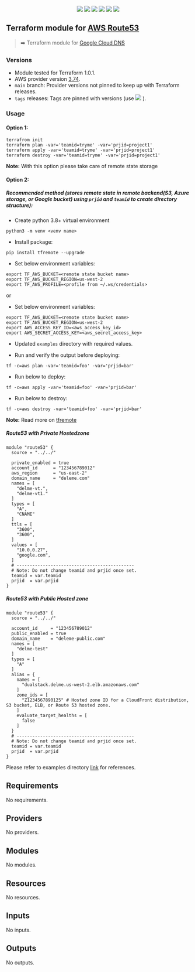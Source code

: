 <p align="center">
    <a href="https://github.com/tomarv2/terraform-aws-route53/actions/workflows/pre-commit.yml" alt="Pre commit">
        <img src="https://github.com/tomarv2/terraform-aws-route53/actions/workflows/pre-commit.yml/badge.svg?branch=main" /></a>
    <a href="https://www.apache.org/licenses/LICENSE-2.0" alt="license">
        <img src="https://img.shields.io/github/license/tomarv2/terraform-aws-route53" /></a>
    <a href="https://github.com/tomarv2/terraform-aws-route53/tags" alt="GitHub tag">
        <img src="https://img.shields.io/github/v/tag/tomarv2/terraform-aws-route53" /></a>
    <a href="https://github.com/tomarv2/terraform-aws-route53/pulse" alt="Activity">
        <img src="https://img.shields.io/github/commit-activity/m/tomarv2/terraform-aws-route53" /></a>
    <a href="https://stackoverflow.com/users/6679867/tomarv2" alt="Stack Exchange reputation">
        <img src="https://img.shields.io/stackexchange/stackoverflow/r/6679867"></a>
    <a href="https://twitter.com/intent/follow?screen_name=varuntomar2019" alt="follow on Twitter">
        <img src="https://img.shields.io/twitter/follow/varuntomar2019?style=social&logo=twitter"></a>
</p>

## Terraform module for [AWS Route53](https://aws.amazon.com/route53/)

> :arrow_right:  Terraform module for [Google Cloud DNS](https://registry.terraform.io/modules/tomarv2/cloud-dns/google/latest)


### Versions

- Module tested for Terraform 1.0.1.
- AWS provider version [3.74](https://registry.terraform.io/providers/hashicorp/aws/latest).
- `main` branch: Provider versions not pinned to keep up with Terraform releases.
- `tags` releases: Tags are pinned with versions (use <a href="https://github.com/tomarv2/terraform-aws-route53/tags" alt="GitHub tag">
        <img src="https://img.shields.io/github/v/tag/tomarv2/terraform-aws-route53" /></a> ).

### Usage

#### Option 1:

```
terrafrom init
terraform plan -var='teamid=tryme' -var='prjid=project1'
terraform apply -var='teamid=tryme' -var='prjid=project1'
terraform destroy -var='teamid=tryme' -var='prjid=project1'
```
**Note:** With this option please take care of remote state storage

#### Option 2:

##### Recommended method (stores remote state in remote backend(S3,  Azure storage, or Google bucket) using `prjid` and `teamid` to create directory structure):

- Create python 3.8+ virtual environment
```
python3 -m venv <venv name>
```

- Install package:
```
pip install tfremote --upgrade
```

- Set below environment variables:
```
export TF_AWS_BUCKET=<remote state bucket name>
export TF_AWS_BUCKET_REGION=us-west-2
export TF_AWS_PROFILE=<profile from ~/.ws/credentials>
```

or

- Set below environment variables:
```
export TF_AWS_BUCKET=<remote state bucket name>
export TF_AWS_BUCKET_REGION=us-west-2
export AWS_ACCESS_KEY_ID=<aws_access_key_id>
export AWS_SECRET_ACCESS_KEY=<aws_secret_access_key>
```

- Updated `examples` directory with required values.

- Run and verify the output before deploying:
```
tf -c=aws plan -var='teamid=foo' -var='prjid=bar'
```

- Run below to deploy:
```
tf -c=aws apply -var='teamid=foo' -var='prjid=bar'
```

- Run below to destroy:
```
tf -c=aws destroy -var='teamid=foo' -var='prjid=bar'
```

**Note:** Read more on [tfremote](https://github.com/tomarv2/tfremote)
##### Route53 with Private Hostedzone

```
module "route53" {
  source = "../../"

  private_enabled = true
  account_id      = "123456789012"
  aws_region      = "us-east-2"
  domain_name     = "deleme.com"
  names = [
    "delme-vt.",
    "delme-vt1."
  ]
  types = [
    "A",
    "CNAME"
  ]
  ttls = [
    "3600",
    "3600",
  ]
  values = [
    "10.0.0.27",
    "google.com",
  ]
  # ---------------------------------------------
  # Note: Do not change teamid and prjid once set.
  teamid = var.teamid
  prjid  = var.prjid
}
```

##### Route53 with Public Hosted zone
```
module "route53" {
  source = "../../"

  account_id     = "123456789012"
  public_enabled = true
  domain_name    = "deleme-public.com"
  names = [
    "delme-test"
  ]
  types = [
    "A"
  ]
  alias = {
    names = [
      "dualstack.delme.us-west-2.elb.amazonaws.com"
    ]
    zone_ids = [
      "Z1234567890125" # Hosted zone ID for a CloudFront distribution, S3 bucket, ELB, or Route 53 hosted zone.
    ]
    evaluate_target_healths = [
      false
    ]
  }
  # ---------------------------------------------
  # Note: Do not change teamid and prjid once set.
  teamid = var.teamid
  prjid  = var.prjid
}
```

Please refer to examples directory [link](examples) for references.

<!-- BEGIN_TF_DOCS -->
## Requirements

No requirements.

## Providers

No providers.

## Modules

No modules.

## Resources

No resources.

## Inputs

No inputs.

## Outputs

No outputs.
<!-- END_TF_DOCS -->
